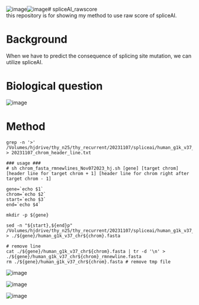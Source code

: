 ![image](https://github.com/hojinlee-98/spliceAI_rawscore/assets/121307215/486d2656-b137-4025-82b9-274564aa42d8)![image](https://github.com/hojinlee-98/spliceAI_rawscore/assets/121307215/4009b1b1-576d-4670-8139-32113b35143a)# spliceAI_rawscore  
this repository is for showing my method to use raw score of spliceAI.  

# Background  
When we have to predict the consequence of splicing site mutation, we can utilize spliceAI.  

# Biological question  
![image](https://github.com/hojinlee-98/spliceAI_rawscore/assets/121307215/8796e047-6b15-4286-8954-34fb6417e476)

# Method  
```
grep -n '>' /Volumes/hjdrive/thy_n25/thy_recurrent/20231107/spliceai/human_g1k_v37_decoy.fasta > 20231107_chrom_header_line.txt

### usage ###
# sh chrom_fasta_rmnewlines_Nov072023_hj.sh [gene] [target chrom] [header line for target chrom + 1] [header line for chrom right after target chrom - 1] 

gene=`echo $1`
chrom=`echo $2`
start=`echo $3`
end=`echo $4`

mkdir -p ${gene}

sed -n "${start},${end}p" /Volumes/hjdrive/thy_n25/thy_recurrent/20231107/spliceai/human_g1k_v37_decoy.fasta > ./${gene}/human_g1k_v37_chr${chrom}.fasta

# remove line
cat ./${gene}/human_g1k_v37_chr${chrom}.fasta | tr -d '\n' > ./${gene}/human_g1k_v37_chr${chrom}_rmnewline.fasta
rm ./${gene}/human_g1k_v37_chr${chrom}.fasta # remove tmp file

```



![image](https://github.com/hojinlee-98/spliceAI_rawscore/assets/121307215/cf560bfe-4497-4883-b69f-3b95cadb3b8a)




![image](https://github.com/hojinlee-98/spliceAI_rawscore/assets/121307215/33a3da56-3857-4196-96b5-06342e1b628f)


![image](https://github.com/hojinlee-98/spliceAI_rawscore/assets/121307215/7948f152-cf68-4ef9-a0c6-8f408bf57a60)
